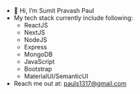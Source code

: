 - 👋 Hi, I’m Sumit Pravash Paul
- My tech stack currently include following:
   - ReactJS
   - NextJS
   - NodeJS
   - Express
   - MongoDB
   - JavaScript
   - Bootstrap
   - MaterialUI/SemanticUI
- Reach me out at: <pauls1317@gmail.com>

<!---
SumitsHub/SumitsHub is a ✨ special ✨ repository because its `README.md` (this file) appears on your GitHub profile.
You can click the Preview link to take a look at your changes.
--->
